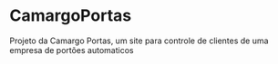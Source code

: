 # CamargoPortas
Projeto da Camargo Portas, um site para controle de clientes de uma empresa de portões automaticos
